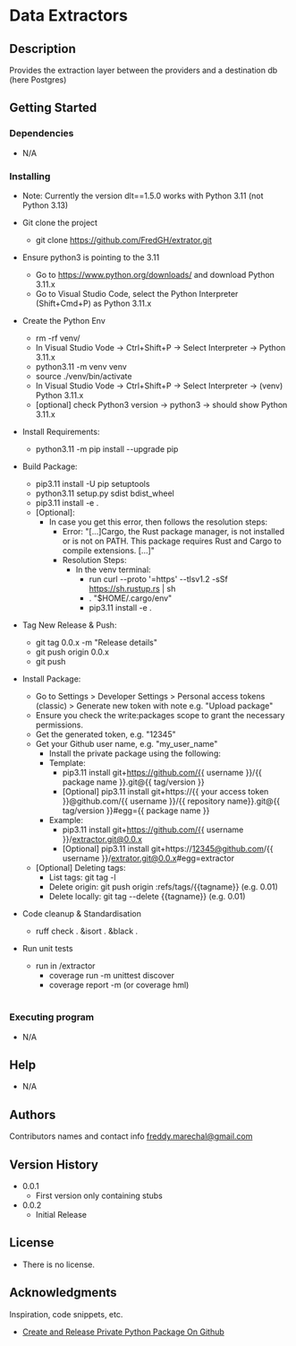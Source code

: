# Data Extractors

## Description

Provides the extraction layer between the providers and a destination db (here Postgres)

## Getting Started

### Dependencies

* N/A

### Installing
* Note: Currently the version dlt==1.5.0 works with Python 3.11 (not Python 3.13)

* Git clone the project
    * git clone https://github.com/FredGH/extrator.git
* Ensure python3 is pointing to the 3.11
    * Go to https://www.python.org/downloads/ and download Python 3.11.x
    * Go to Visual Studio Code, select the Python Interpreter (Shift+Cmd+P) as Python 3.11.x
* Create the Python Env
    * rm -rf venv/
    * In Visual Studio Vode -> Ctrl+Shift+P -> Select Interpreter ->  Python 3.11.x
    * python3.11 -m venv venv
    * source ./venv/bin/activate
    * In Visual Studio Vode -> Ctrl+Shift+P -> Select Interpreter ->  (venv) Python 3.11.x
    * [optional] check Python3 version -> python3 -> should show Python 3.11.x
* Install Requirements:
    * python3.11 -m pip install --upgrade pip
* Build Package:
    * pip3.11 install -U pip setuptools
    * python3.11 setup.py sdist bdist_wheel
    * pip3.11 install -e .
    * [Optional]:
        * In case you get this error, then follows the resolution steps:
            * Error: "[...]Cargo, the Rust package manager, is not installed or is not on PATH. This package requires Rust and Cargo to compile extensions. [...]"
            * Resolution Steps: 
                * In the venv terminal:
                    * run curl --proto '=https' --tlsv1.2 -sSf https://sh.rustup.rs | sh
                    * . "$HOME/.cargo/env" 
                    *  pip3.11 install -e .
* Tag New Release & Push:
    * git tag 0.0.x -m "Release details"
    * git push origin 0.0.x
    * git push
* Install Package:
    *  Go to Settings > Developer Settings > Personal access tokens (classic) > Generate new token with note e.g. "Upload package"
    *  Ensure you check the write:packages scope to grant the necessary permissions.
    * Get the generated token, e.g. "12345"
    * Get your Github user name, e.g. "my_user_name"
        * Install the private package using the following:
        * Template:
            * pip3.11 install git+https://github.com/{{ username }}/{{ package name }}.git@{{ tag/version }}
            * [Optional] pip3.11 install git+https://{{ your access token }}@github.com/{{ username }}/{{ repository name}}.git@{{ tag/version }}#egg={{ package name }}
        * Example:
            * pip3.11 install git+https://github.com/{{ username }}/extractor.git@0.0.x
            * [Optional] pip3.11 install git+https://12345@github.com/{{ username }}/extrator.git@0.0.x#egg=extractor
    * [Optional] Deleting tags:
        * List tags: git tag -l
        * Delete origin: git push origin :refs/tags/{{tagname}} (e.g. 0.01)
        * Delete locally: git tag --delete {{tagname}} (e.g. 0.01)

* Code cleanup & Standardisation
    * ruff check . &isort . &black .

* Run unit tests
    * run in /extractor 
        * coverage run -m unittest discover
        * coverage report -m (or coverage hml)

#
### Executing program

* N/A

## Help

* N/A

## Authors

Contributors names and contact info
freddy.marechal@gmail.com

## Version History

* 0.0.1
    * First version only containing stubs
* 0.0.2
    * Initial Release

## License

* There is no license.

## Acknowledgments

Inspiration, code snippets, etc.
* [Create and Release Private Python Package On Github](https://dev.to/abdellahhallou/create-and-release-a-private-python-package-on-github-2oae)
